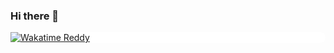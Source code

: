 ### Hi there 👋
<a href="https://wakatime.com/@Reddy">
  <div style="background-color: white!important; border-radius: 10px;">
    <img src="https://wakatime.com/share/@Reddy/f9174a4f-6388-4d04-9b12-66eddfc0e0da.png" alt="Wakatime Reddy">
  </div>
</a>
<!--
**ReddyX/ReddyX** is a ✨ _special_ ✨ repository because its `README.md` (this file) appears on your GitHub profile.

Here are some ideas to get you started:

- 🔭 I’m currently working on ...
- 🌱 I’m currently learning ...
- 👯 I’m looking to collaborate on ...
- 🤔 I’m looking for help with ...
- 💬 Ask me about ...
- 📫 How to reach me: ...
- 😄 Pronouns: ...
- ⚡ Fun fact: ...
-->
